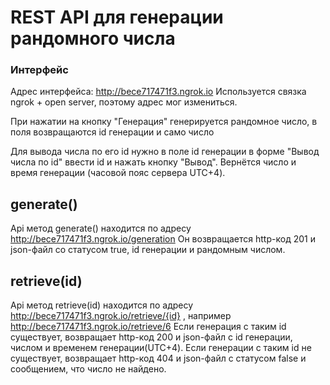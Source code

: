 # REST API для генерации рандомного числа

### Интерфейс

Адрес интерфейса: http://bece717471f3.ngrok.io
Используется связка ngrok + open server,
поэтому адрес мог измениться.

При нажатии на кнопку "Генерация" генерируется рандомное
число, в поля возвращаются id генерации и само число

Для вывода числа по его id нужно в поле id генерации
в форме "Вывод числа по id" ввести id и нажать кнопку "Вывод".
Вернётся число и время генерации (часовой пояс сервера UTC+4).

## generate()
Api метод generate() находится по адресу 
http://bece717471f3.ngrok.io/generation
Он возвращается http-код 201 и json-файл
со статусом true, id генерации и рандомным числом.

## retrieve(id)
Api метод retrieve(id) находится по адресу 
http://bece717471f3.ngrok.io/retrieve/{id} ,
например http://bece717471f3.ngrok.io/retrieve/6
Если генерация с таким id существует, возвращает
http-код 200 и json-файл с id генерации, числом
и временем генерации(UTC+4).
Если генерации с таким id не существует, возвращает
http-код 404 и json-файл с статусом false и сообщением,
что число не найдено.



